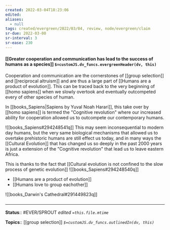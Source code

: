 ```yaml
---
created: 2022-03-04T18:23:06 
edited: 
aliases:
  - null
tags: created/evergreen/2022/03/04, review, node/evergreen/claim
sr-due: 2022-03-08
sr-interval: 3
sr-ease: 230
---
```


#### [[Greater cooperation and communication has lead to the success of humans as a species]] `$=customJS.dv_funcs.evergreenHeader(dv, this)`

Cooperation and communication are the cornerstones of [[group selection]] and [[reciprocal altruism]] and are thus a large part of [[Humans are a product of evolution]].
This can be traced back to the very beginning of [[homo sapiens]] when we slowly overtook and eventually outcompeted every of other species of human. 

In [[books_Sapiens|Sapiens by Yuval Noah Harari]], this take over by [[homo sapiens]] is termed the "Cognitive revolution" where our increased ability for cooperation allowed us to outcompete our contemporary humans.

![[books_Sapiens#294248541q]]
This may seem inconsequential to modern day humans, but the very same biological mechanisms that allowed us to overtake prehistoric humans are still effect us today, and in many ways the [[Cultural Evolution]] that has changed us so deeply in the past 2000 years is just a extension of the "Cognitive revolution" that lead us to leave eastern Africa.

This is thanks to the fact that [[Cultural evolution is not confined to the slow process of genetic evolution]]
![[books_Sapiens#294248540q]]
- [[Humans are a product of evolution]]
- [[Humans love to group eachother]]

![[books_Darwin's Cathedral#291449823q]]
### <hr class="footnote"/>

**Status**:: #EVER/SPROUT
*edited `=this.file.mtime`*

**Topics**:: [[group selection]]
*`$=customJS.dv_funcs.outlinedIn(dv, this)`*
